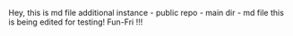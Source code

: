 Hey, this is md file
additional instance - public repo - main dir - md file
this is being edited for testing! Fun-Fri !!!
